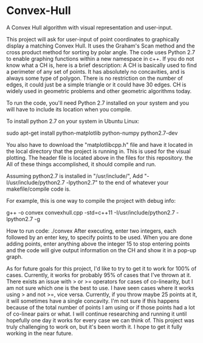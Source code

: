 # Convex-Hull
A Convex Hull algorithm with visual representation and user-input. 



This project will ask for user-input of point coordinates to graphically display a matching Convex Hull. It uses the Graham's Scan method and the cross product method for sorting by polar angle. The code uses Python 2.7 to enable graphing functions within a new namespace in c++. If you do not know what a CH is, here is a brief description: 
A CH is basically used to find a perimeter of any set of points. It has absolutely no concavities, and is always some type of polygon. There is no restriction on the number of edges, it could just be a simple triangle or it could have 30 edges. CH is widely used in geometric problems and other geometric algorithms today. 


To run the code, you'll need Python 2.7 installed on your system and you will have to include its location when you compile. 

To install python 2.7 on your system in Ubuntu Linux: 

sudo apt-get install python-matplotlib python-numpy python2.7-dev

You also have to download the "matplotlibcpp.h" file and have it located in the local directory that the project is running in. This is used for the visual plotting. The header file is located above in the files for this repository. the All of these things accomplished, it should compile and run. 

Assuming python2.7 is installed in "/usr/include/", Add "-I/usr/include/python2.7 -lpython2.7" to the end of whatever your makefile/compile code is. 

For example, this is one way to compile the project with debug info:  

g++ -o convex convexhull.cpp -std=c++11 -I/usr/include/python2.7 -lpython2.7 -g



How to run code: ./convex
After executing, enter two integers, each followed by an enter key, to specify points to be used. When you are done adding points, enter anything above the integer 15 to stop entering points and the code will give output information on the CH and show it in a pop-up graph. 



As for future goals for this project, I'd like to try to get it to work for 100% of cases. Currently, it works for probably 95% of cases that I've thrown at it. There exists an issue with > or >= operators for cases of co-linearity, but I am not sure which one is the best to use. I have seen cases where it works using > and not >=, vice versa.  Currently, if you throw maybe 25 points at it, it will sometimes have a single concavity. I'm not sure if this happens because of the total number of points I am using or if those points had a lot of co-linear pairs or what. I will continue researching and running it until hopefully one day it works for every case we can think of. This project was truly challenging to work on, but it's been worth it. I hope to get it fully working in the near future.  
